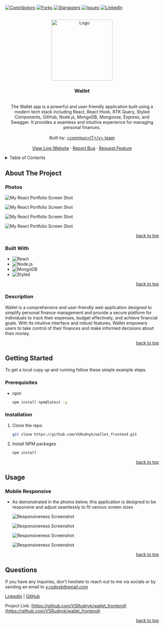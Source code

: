 <a name="readme-top"></a>

  <!-- PROJECT SHIELDS -->

[![Contributors][contributors-shield]][contributors-url]
[![Forks][forks-shield]][forks-url] [![Stargazers][stars-shield]][stars-url]
[![Issues][issues-shield]][issues-url]
[![LinkedIn][linkedin-shield]][linkedin-url]

  <!-- PROJECT LOGO -->

  <br />
  <div align="center">
    <a href="https://github.com/VSRudnyk/wallet_frontend">
      <img src="src/images/logo.svg" alt="Logo" width="200" height="200">
    </a>
    <h3 align="center">Wallet</h3>
    <p align="center">
    <br/>
The Wallet app is a powerful and user-friendly application built using a modern tech stack including React, React Hook, RTK Query, Styled Components, GitHub, Node.js, MongoDB, Mongoose, Express, and Swagger. It provides a seamless and intuitive experience for managing personal finances. <br/>
      <br/>
      Built by: <a href="https://github.com/VSRudnyk/wallet_frontend/graphs/contributors">&lt;commun&gt;IT&lt;/y&gt; team</a>
      <br/>
      <br/>
      <a href="https://vsrudnyk.github.io/wallet_frontend/">View Live Website</a>
      ·
      <a href="https://github.com/VSRudnyk/wallet_frontend/issues">Report Bug</a>
      ·
      <a href="https://github.com/VSRudnyk/wallet_frontend/issues">Request Feature</a>
    </p>
  </div>
  
  <!-- TABLE OF CONTENTS -->

  <details>
    <summary>Table of Contents</summary>
    <ol>
      <li>
        <a href="#about-the-project">About The Project</a>
        <ul>
          <li><a href="#photos">Photos</a></li>
          <li><a href="#built-with">Built With</a></li>
          <li><a href="#description">Description</a></li>
        </ul>
      </li>
      <li>
          <a href="#getting-started">Getting Started</a>
        <ul>
          <li><a href="#prerequisites">Prerequisites</a></li>
          <li><a href="#installation">Installation</a></li>
        </ul>
      </li>
      <li>
          <a href="#usage">Usage</a>
        <ul>
          <li><a href="#mobile-responsive">Mobile Responsive</a></li>
        </ul>
      </li>
      <li><a href="#questions">Questions</a></li>
    </ol>
  </details>
  
  <!-- ABOUT THE PROJECT -->
  
  ## About The Project
  
  ### Photos
  
![My React Portfolio Screen Shot][product-screenshot]

![My React Portfolio Screen Shot][product-screenshot2]

![My React Portfolio Screen Shot][product-screenshot3]

![My React Portfolio Screen Shot][product-screenshot4]

  <p align="right"><a href="#readme-top">back to top</a></p>
  
  ### Built With
  
  - ![React](https://img.shields.io/badge/React-20232A?style=for-the-badge&logo=React&logoColor=61DAFB&style=plastic)
  - ![Node.js](https://img.shields.io/badge/NODE.JS-91c63d?style=for-the-badge&logo=node.js&logoColor=white&style=plastic)
  - ![MongoDB](https://img.shields.io/badge/MongoDB-001e2b?style=for-the-badge&logo=mongodb&logoColor=00ed64&style=plastic)
  - ![Styled](https://img.shields.io/badge/styled%20components-001e2b?style=for-the-badge&logo=styledcomponents&logoColor=ffffff&style=plastic)

  <p align="right"><a href="#readme-top">back to top</a></p>
  
  ### Description
  
Wallet is a comprehensive and user-friendly web application designed to simplify personal finance management and provide a secure platform for individuals to track their expenses, budget effectively, and achieve financial goals. With its intuitive interface and robust features, Wallet empowers users to take control of their finances and make informed decisions about their money.
  
  <p align="right"><a href="#readme-top">back to top</a></p>

<!-- GETTING STARTED -->

## Getting Started

To get a local copy up and running follow these simple example steps.

### Prerequisites

- npm
  ```sh
  npm install npm@latest -g
  ```

### Installation

1. Clone the repo
   ```sh
   git clone https://github.com/VSRudnyk/wallet_frontend.git
   ```
2. Install NPM packages
   ```sh
   npm install
   ```

  <p align="right"><a href="#readme-top">back to top</a></p>
  
  <!-- USAGE EXAMPLES -->
  
  ## Usage  
  ### Mobile Responsive
  
  - As demonstrated in the photos below, this application is designed to be responsive and adjust seamlessly to fit various screen sizes
  
    ![Responsiveness Screenshot][responsive-screenshot]
    
    ![Responsiveness Screenshot][responsive-screenshot2]

    ![Responsiveness Screenshot][responsive-screenshot3]

    ![Responsiveness Screenshot][responsive-screenshot4]

  <p align="right"><a href="#readme-top">back to top</a></p>
  
  
<!-- QUESTIONS -->
  
## Questions

If you have any inquiries, don't hesitate to reach out to me via socials or by
sending an email to <a href="mailto:v.rudnyk@gmail.com">v.rudnyk@gmail.com</a>

<a href="https://www.linkedin.com/in/vladimir-rudnyk">LinkedIn</a> |
<a href="https://github.com/VSRudnyk/">GitHub</a>

Project Link:
[https://github.com/VSRudnyk/wallet_frontend](https://github.com/VSRudnyk/wallet_frontend)

  <p align="right"><a href="#readme-top">back to top</a></p>
  
  <!-- MARKDOWN LINKS & IMAGES -->

[contributors-shield]:
  https://img.shields.io/github/contributors/VSRudnyk/wallet_frontend.svg?style=for-the-badge
[contributors-url]:
  https://github.com/VSRudnyk/wallet_frontend/graphs/contributors
[forks-shield]:
  https://img.shields.io/github/forks/VSRudnyk/wallet_frontend.svg?style=for-the-badge
[forks-url]: https://github.com/VSRudnyk/wallet_frontend/network/members
[stars-shield]:
  https://img.shields.io/github/stars/VSRudnyk/wallet_frontend.svg?style=for-the-badge
[stars-url]: https://github.com/VSRudnyk/wallet_frontend/stargazers
[issues-shield]:
  https://img.shields.io/github/issues/VSRudnyk/wallet_frontend.svg?style=for-the-badge
[issues-url]: https://github.com/VSRudnyk/wallet_frontend/issues
[linkedin-shield]:
  https://img.shields.io/badge/-LinkedIn-black.svg?style=for-the-badge&logo=linkedin&colorB=555
[linkedin-url]: https://www.linkedin.com/in/vladimir-rudnyk

  <!-- UPDATE PLACEHOLDER IMAGES HERE -->

[product-screenshot]: src/images/screenshot.png
[product-screenshot2]: src/images/screenshot2.png
[product-screenshot3]: src/images/screenshot3.png
[product-screenshot4]: src/images/screenshot4.png
[responsive-screenshot]: src/images/mobile-screenshot.png
[responsive-screenshot2]: src/images/mobile-screenshot2.png
[responsive-screenshot3]: src/images/mobile-screenshot3.png
[responsive-screenshot4]: src/images/mobile-screenshot4.png
